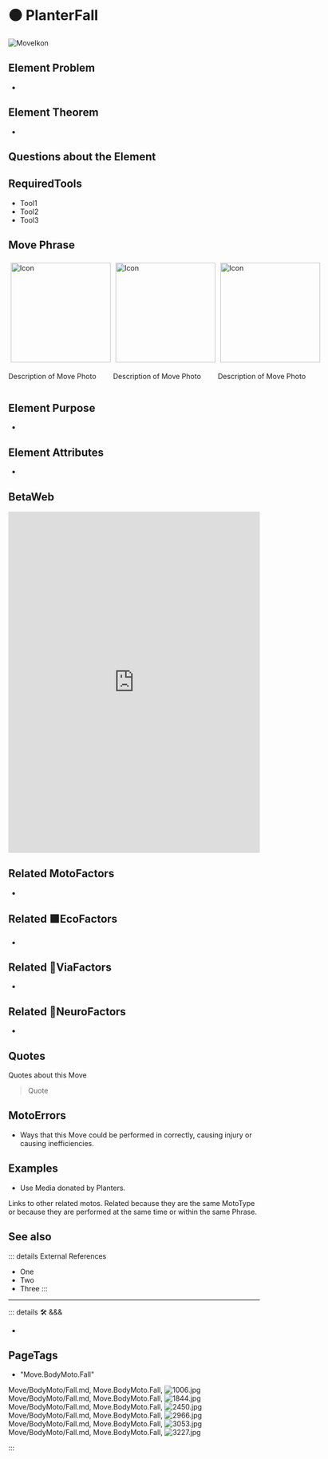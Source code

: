 
# 🟠 <move>PlanterFall</move>

![MoveIkon](/Move/Move_Ikon.png)

## Element Problem

-

## Element Theorem

-

## Questions about the Element

## RequiredTools

- Tool1
- Tool2
- Tool3

## <move>Move Phrase</move>

<div style="display: flex">
    <div>
        <img style="margin: 5px" height="200" width="200" alt="Icon" src="/Move/Moto_Icon.png"/>
        <p>Description of Move Photo</p>
    </div>
    <div>
        <img style="margin: 5px" height="200" width="200" alt="Icon" src="/Move/Moto_Icon.png"/>
        <p>Description of Move Photo</p>
    </div>
    <div>
        <img style="margin: 5px" height="200" width="200" alt="Icon" src="/Move/Moto_Icon.png"/>
        <p>Description of Move Photo</p>
    </div>
</div>

## Element Purpose

-

## Element Attributes

-

## BetaWeb

<iframe
    width="100%"
    height="684"
    frameborder="0"
    src="https://observablehq.com/embed/@d3/force-directed-graph/2?cells=chart"
></iframe>

## Related <move>MotoFactors</move>

-

## Related 🟩<eko>EcoFactors</eko>

-

## Related 🔻<via>ViaFactors</via>

-

## Related 💜<psike>NeuroFactors</psike>

-  

## Quotes

Quotes about this Move

> Quote

## MotoErrors

- Ways that this Move could be performed in correctly, causing injury or causing inefficiencies.

## Examples

- Use Media donated by Planters.

Links to other related motos. Related because they are the same MotoType or because they are performed at the same time or within the same Phrase.

## See also

::: details External References

- One
- Two
- Three
:::

---

<!-- =================================================== -->
<!-- =================================================== -->
<!-- =================================================== -->
<!-- =================================================== -->
<!-- =================================================== -->
::: details 🛠 <dev>&&&</dev>



-



<h2>PageTags</h2>

- "Move.BodyMoto.Fall"

Move/BodyMoto/Fall.md, <dev>Move.BodyMoto.Fall</dev>, ![1006.jpg](/PaperPhoto/1006.jpg)
Move/BodyMoto/Fall.md, <dev>Move.BodyMoto.Fall</dev>, ![1844.jpg](/PaperPhoto/1844.jpg)
Move/BodyMoto/Fall.md, <dev>Move.BodyMoto.Fall</dev>, ![2450.jpg](/PaperPhoto/2450.jpg)
Move/BodyMoto/Fall.md, <dev>Move.BodyMoto.Fall</dev>, ![2966.jpg](/PaperPhoto/2966.jpg)
Move/BodyMoto/Fall.md, <dev>Move.BodyMoto.Fall</dev>, ![3053.jpg](/PaperPhoto/3053.jpg)
Move/BodyMoto/Fall.md, <dev>Move.BodyMoto.Fall</dev>, ![3227.jpg](/PaperPhoto/3227.jpg)

:::
